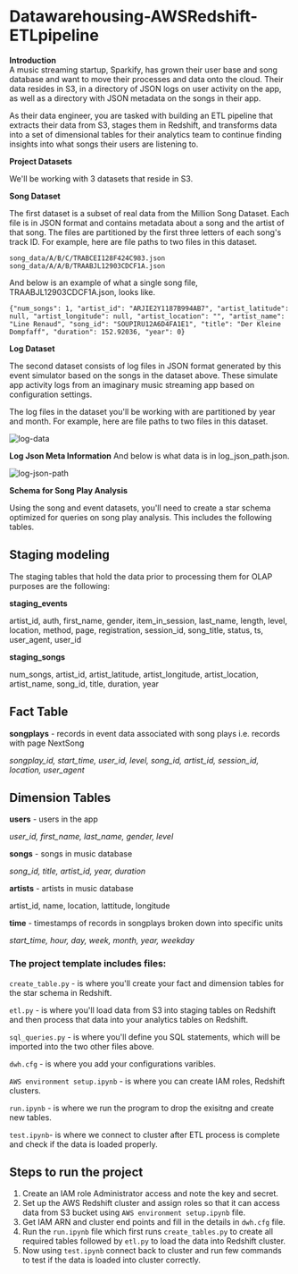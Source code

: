 # Datawarehousing-AWSRedshift-ETLpipeline

**Introduction**    
A music streaming startup, Sparkify, has grown their user base and song database and want to move their processes and data onto the cloud. Their data resides in S3, in a directory of JSON logs on user activity on the app, as well as a directory with JSON metadata on the songs in their app.

As their data engineer, you are tasked with building an ETL pipeline that extracts their data from S3, stages them in Redshift, and transforms data into a set of dimensional tables for their analytics team to continue finding insights into what songs their users are listening to.

**Project Datasets**

We'll be working with 3 datasets that reside in S3.

**Song Dataset**

The first dataset is a subset of real data from the Million Song Dataset. Each file is in JSON format and contains metadata about a song and the artist of that song. The files are partitioned by the first three letters of each song's track ID. For example, here are file paths to two files in this dataset.

```
song_data/A/B/C/TRABCEI128F424C983.json
song_data/A/A/B/TRAABJL12903CDCF1A.json
```
And below is an example of what a single song file, TRAABJL12903CDCF1A.json, looks like.
```
{"num_songs": 1, "artist_id": "ARJIE2Y1187B994AB7", "artist_latitude": null, "artist_longitude": null, "artist_location": "", "artist_name": "Line Renaud", "song_id": "SOUPIRU12A6D4FA1E1", "title": "Der Kleine Dompfaff", "duration": 152.92036, "year": 0}
```

**Log Dataset**


The second dataset consists of log files in JSON format generated by this event simulator based on the songs in the dataset above. These simulate app activity logs from an imaginary music streaming app based on configuration settings.

The log files in the dataset you'll be working with are partitioned by year and month. For example, here are file paths to two files in this dataset.

![log-data](https://github.com/Poojakatta/Datawarehousing-AWSRedshift-ETLpipeline/assets/63975461/1fe9f87b-845f-447c-8279-22e375bd4a7b)

**Log Json Meta Information**
And below is what data is in log_json_path.json.

![log-json-path](https://github.com/Poojakatta/Datawarehousing-AWSRedshift-ETLpipeline/assets/63975461/72dc800e-662d-4d18-89b9-5ab0a8b62e99)

**Schema for Song Play Analysis**

Using the song and event datasets, you'll need to create a star schema optimized for queries on song play analysis. This includes the following tables.

## Staging modeling

The staging tables that hold the data prior to processing them for OLAP purposes are the following:

**staging_events**

artist_id, auth, first_name, gender, item_in_session, last_name, length, level, location, method, page, registration, session_id, song_title, status, ts, user_agent, user_id

**staging_songs**

num_songs, artist_id, artist_latitude, artist_longitude, artist_location, artist_name, song_id, title, duration, year

## Fact Table

**songplays** - records in event data associated with song plays i.e. records with page NextSong

_songplay_id, start_time, user_id, level, song_id, artist_id, session_id, location, user_agent_


## Dimension Tables

**users** - users in the app

_user_id, first_name, last_name, gender, level_

**songs** - songs in music database

_song_id, title, artist_id, year, duration_

**artists** - artists in music database

artist_id, name, location, lattitude, longitude

**time** - timestamps of records in songplays broken down into specific units

_start_time, hour, day, week, month, year, weekday_


### The project template includes files:

`create_table.py` - is where you'll create your fact and dimension tables for the star schema in Redshift.

`etl.py` - is where you'll load data from S3 into staging tables on Redshift and then process that data into your analytics tables on Redshift.

`sql_queries.py` - is where you'll define you SQL statements, which will be imported into the two other files above.

`dwh.cfg` - is where you add your configurations varibles.

`AWS environment setup.ipynb` - is where you can create IAM roles, Redshift clusters.

`run.ipynb` - is where we run the program to drop the exisitng and create new tables.

`test.ipynb`- is where we connect to cluster after ETL process is complete and check if the data is loaded properly.


## Steps to run the project

1. Create an IAM role Administrator access and note the key and secret.
2. Set up the AWS Redshift cluster and assign roles so that it can access data from S3 bucket using `AWS environment setup.ipynb` file.
3. Get IAM ARN and cluster end points and fill in the details in `dwh.cfg` file.
4. Run the `run.ipynb` file which first runs `create_tables.py` to create all required tables followed by `etl.py` to load the data into Redshift cluster.
5. Now using `test.ipynb` connect back to cluster and run few commands to test if the data is loaded into cluster correctly.
